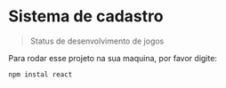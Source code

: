 # Sistema de cadastro

> Status de desenvolvimento de jogos

Para rodar esse projeto na sua maquina, por favor digite:

```
npm instal react
```
